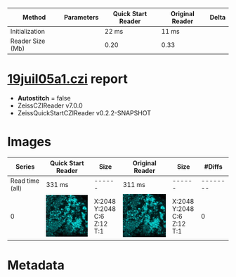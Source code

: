 |  Method            | Parameters       | Quick Start Reader | Original Reader | Delta  |
| -------------------|------------------|--------------------|-----------------|------- |
| Initialization     |                  |22 ms|11 ms|        |
| Reader Size (Mb)     |                  |0.20|0.33|        |
# [19juil05a1.czi](https://zenodo.org/record/4627738/files/19juil05a1.czi) report
 - **Autostitch** = false
 - ZeissCZIReader v7.0.0
 - ZeissQuickStartCZIReader v0.2.2-SNAPSHOT

# Images 

| Series            | Quick Start Reader | Size | Original Reader | Size | #Diffs |
|-------------------|--------------------|------|-----------------|------|--------|
| Read time (all)   |331 ms|------|311 ms|------|--------|
|0|![19juil05a1.quick_true.flat_true.stitch_false.series_0.jpg](19juil05a1/19juil05a1.quick_true.flat_true.stitch_false.series_0.jpg)|X:2048<br>Y:2048<br>C:6<br>Z:12<br>T:1|![19juil05a1.quick_false.flat_true.stitch_false.series_0.jpg](19juil05a1/19juil05a1.quick_false.flat_true.stitch_false.series_0.jpg)|X:2048<br>Y:2048<br>C:6<br>Z:12<br>T:1|0|

# Metadata

